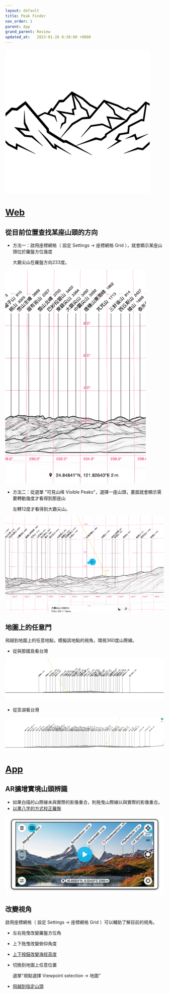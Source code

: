 ```yaml
---
layout: default
title: Peak Finder
nav_order: 1
parent: App
grand_parent: Review
updated_at:   2023-01-26 8:30:00 +0800
---
```

[![Peak Finder](./PeakFinder/460x0w.png)](https://www.peakfinder.org/)

# [Web](https://www.peakfinder.org/)

## 從目前位置查找某座山頭的方向

- 方法一：啟用座標網格（ 設定 Settings -> 座標網格 Grid ），就會顯示某座山頭位於羅盤方位幾度

    大霸尖山在羅盤方向233度。

![大霸尖山](./PeakFinder/大霸尖山1.png)

- 方法二：從選單 "可見山峰 Visible Peaks"，選擇一座山頭，畫面就會顯示需要轉動幾度才看得到那座山

    左轉12度才看得到大霸尖山。

![大霸尖山](./PeakFinder/大霸尖山2.png)

## 地圖上的任意門

飛越到地圖上的任意地點，模擬該地點的視角，環視360度山際線。

- 從與那國島看台灣

![從與那國島看台灣](./PeakFinder/從與那國島看台灣.png)

- 從澎湖看台灣

![從澎湖看台灣](./PeakFinder/從澎湖看台灣.png)

# [App](https://www.peakfinder.org/mobile/)

## AR擴增實境山頭辨識

- 如果白描的山際線未與實際的影像重合，則拖曳山際線以與實際的影像重合。
- [以畫八字的方式校正羅盤](https://www.peakfinder.org/mobile/compass/)

[![Camera Mode](./PeakFinder/camera_mode.png)](https://www.peakfinder.org/mobile/camera/)

## 改變視角

啟用座標網格（ 設定 Settings -> 座標網格 Grid ）可以輔助了解目前的視角。

- 左右拖曳改變羅盤方位角
- 上下拖曳改變俯仰角度
- [上下按鈕改變海拔高度](https://www.peakfinder.org/mobile/elevationoffset/)
- 切換到地圖上任意位置

    選單"視點選擇 Viewpoint selection -> 地圖"

- [飛越到指定山頭](https://www.peakfinder.org/mobile/peakname/)
